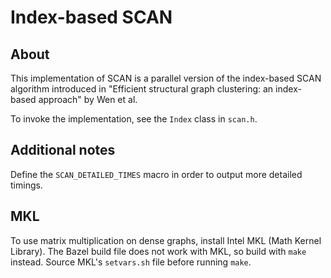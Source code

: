 # Index-based SCAN

## About

This implementation of SCAN is a parallel version of the index-based SCAN
algorithm introduced in "Efficient structural graph clustering: an index-based
approach" by Wen et al.

To invoke the implementation, see the `Index` class in `scan.h`.

## Additional notes

Define the `SCAN_DETAILED_TIMES` macro in order to output more detailed timings.

## MKL

To use matrix multiplication on dense graphs, install Intel MKL (Math Kernel
Library). The Bazel build file does not work with MKL, so build with `make`
instead. Source MKL's `setvars.sh` file before running `make`.
